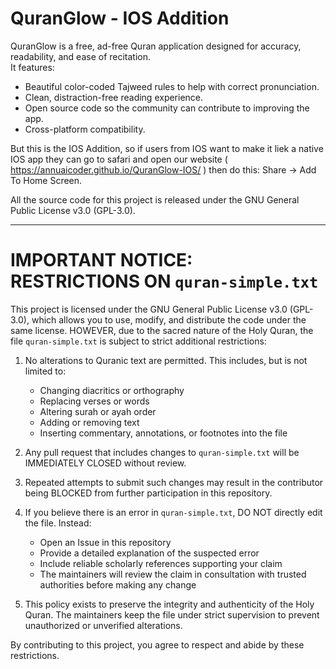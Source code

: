 # QuranGlow - IOS Addition

QuranGlow is a free, ad-free Quran application designed for accuracy, readability, and ease of recitation.  
It features:
- Beautiful color-coded Tajweed rules to help with correct pronunciation.
- Clean, distraction-free reading experience.
- Open source code so the community can contribute to improving the app.
- Cross-platform compatibility.

But this is the IOS Addition, so if users from IOS want to make it liek a native IOS app they can go to safari and open our website ( https://annuaicoder.github.io/QuranGlow-IOS/ ) then do this: Share -> Add To Home Screen.

All the source code for this project is released under the GNU General Public License v3.0 (GPL-3.0).

---

# IMPORTANT NOTICE: RESTRICTIONS ON `quran-simple.txt`

This project is licensed under the GNU General Public License v3.0 (GPL-3.0), which allows you to use, modify, and distribute the code under the same license. HOWEVER, due to the sacred nature of the Holy Quran, the file `quran-simple.txt` is subject to strict additional restrictions:

1. No alterations to Quranic text are permitted. This includes, but is not limited to:
   - Changing diacritics or orthography
   - Replacing verses or words
   - Altering surah or ayah order
   - Adding or removing text
   - Inserting commentary, annotations, or footnotes into the file

2. Any pull request that includes changes to `quran-simple.txt` will be IMMEDIATELY CLOSED without review.

3. Repeated attempts to submit such changes may result in the contributor being BLOCKED from further participation in this repository.

4. If you believe there is an error in `quran-simple.txt`, DO NOT directly edit the file. Instead:
   - Open an Issue in this repository
   - Provide a detailed explanation of the suspected error
   - Include reliable scholarly references supporting your claim
   - The maintainers will review the claim in consultation with trusted authorities before making any change

5. This policy exists to preserve the integrity and authenticity of the Holy Quran. The maintainers keep the file under strict supervision to prevent unauthorized or unverified alterations.

By contributing to this project, you agree to respect and abide by these restrictions.
